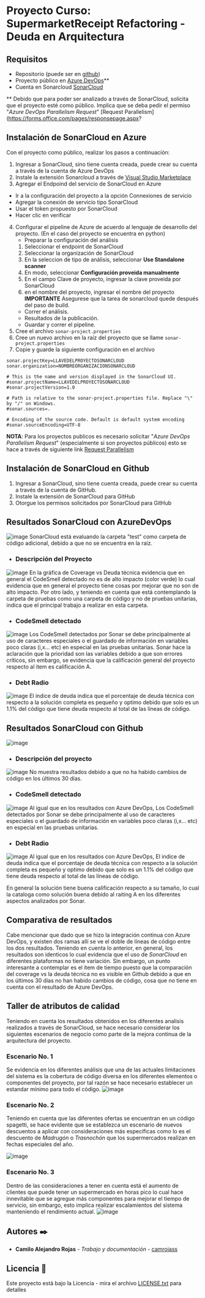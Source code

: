 # Proyecto Curso: SupermarketReceipt Refactoring - Deuda en Arquitectura


## Requisitos 

* Repositorio (puede ser en [github](https://github.com/))
* Proyecto público en [Azure DevOps](https://dev.azure.com/)**
* Cuenta en Sonarcloud [SonarCloud](https://sonarcloud.io/)

** Debido que para poder ser analizado a través de SonarCloud, solicita que el proyecto esté como público. Implica que se deba pedir el permiso "_Azure DevOps Parallelism Request_" [Request Parallelism](https://forms.office.com/pages/responsepage.aspx?

## Instalación de SonarCloud en Azure

Con el proyecto como público, realizar los pasos a continuación:
1. Ingresar a SonarCloud, sino tiene cuenta creada, puede crear su cuenta a través de la cuenta de Azure DevOps
2. Instale la extensión Sonarcloud a través de [Visual Studio Marketplace](https://marketplace.visualstudio.com/items?itemName=SonarSource.sonarcloud)
3. Agregar el Endpoind del servicio de SonarCloud en Azure
  * Ir a la configuración del proyecto a la opción Connexiones de servicio
  * Agregar la conexión de servicio tipo SonarCloud
  * Usar el token propuesto por SonarCloud
  * Hacer clic en verificar
4. Configurar el pipeline de Azure de acuerdo al lenguaje de desarrollo del proyecto. (En el caso del proyecto se encuentra en python)
   * Preparar la configuración del análisis
   1. Seleccionar el endpoint de SonarCloud
   2. Seleccionar la organización de SonarCloud
   3. En la seleccion de tipo de análisis, seleccionar **Use Standalone scanner**
   4. En modo, seleccionar **Configuración proveida manualmente**
   5. En el campo Clave de proyecto, ingresar la clave proveida por SonarCloud
   6. en el nombre del proyecto, ingresar el nombre del proyecto
    **IMPORTANTE** Asegurese que la tarea de sonarcloud quede después del paso de build.
   * Correr el análisis.
   * Resultados de la publicación.
   * Guardar y correr el pipeline.
 5. Cree el archivo ```sonar-project.properties```
   1. Cree un nuevo archivo en la raíz del proyecto que se llame ```sonar-project.properties```
   2. Copie y guarde la siguiente configuración en el archivo
   ```
  sonar.projectKey=LLAVEDELPROYECTOSONARCLOUD
  sonar.organization=NOMBREORGANIZACIONSONARCLOUD

  # This is the name and version displayed in the SonarCloud UI.
  #sonar.projectName=LLAVEDELPROYECTOSONARCLOUD
  #sonar.projectVersion=1.0

  # Path is relative to the sonar-project.properties file. Replace "\" by "/" on Windows.
  #sonar.sources=.

  # Encoding of the source code. Default is default system encoding
  #sonar.sourceEncoding=UTF-8
   ```

**NOTA**: Para los proyectos publicos es necesario solicitar "_Azure DevOps Parallelism Request_" (especialmente si son proyectos públicos) esto se hace a través de siguiente link [Request Parallelism](https://forms.office.com/pages/responsepage.aspx?id=v4j5cvGGr0GRqy180BHbR63mUWPlq7NEsFZhkyH8jChUMlM3QzdDMFZOMkVBWU5BWFM3SDI2QlRBSC4u)

## Instalación de SonarCloud en Github
1. Ingresar a SonarCloud, sino tiene cuenta creada, puede crear su cuenta a través de la cuenta de GitHub.
2. Instale la extensión de SonarCloud para GitHub
3. Otorgue los permisos solicitados por SonarCloud para GitHub

## Resultados SonarCloud con AzureDevOps

![image](https://user-images.githubusercontent.com/100396227/162575562-2aa23a41-a3a5-4b63-b44d-ebe26bb7aa1a.png)
SonarCloud está evaluando la carpeta "test" como carpeta de código adicional, debido a que no se encuentra en la raíz.
* ### Descripción del Proyecto
![image](https://user-images.githubusercontent.com/100396227/162576792-5bc4a193-7cde-455a-9370-913d62d84782.png)
En la gráfica de Coverage vs Deuda técnica evidencia que en general el CodeSmell detectado no es de alto impacto (color verde) lo cual evidencia que en general el proyecto tiene cosas por mejorar que no son de alto impacto. Por otro lado, y teniendo en cuenta que está contemplando la carpeta de pruebas como una carpeta de código y no de pruebas unitarias, indica que el principal trabajo a realizar en esta carpeta.
* ### CodeSmell detectado
![image](https://user-images.githubusercontent.com/100396227/162575804-dc72c58d-685c-4033-adde-8886a0309d7f.png)
Los CodeSmell detectados por Sonar se debe principalmente al uso de caracteres especiales o el guardado de información en variables poco claras (i,x... etc) en especial en las pruebas unitarias. Sonar hace la aclaración que la prioridad son las variables debido a que son errores críticos, sin embargo, se evidencia que la calificación general del proyecto respecto al item es calificación A.
* ### Debt Radio
![image](https://user-images.githubusercontent.com/100396227/162575868-ff120a77-6317-41ea-8f6a-3cb3f1b57dee.png)
El indice de deuda indica que el porcentaje de deuda técnica con respecto a la solución completa es pequeño y optimo debido que solo es un 1.1% del código que tiene deuda respecto al total de las líneas de código.
## Resultados SonarCloud con Github

![image](https://user-images.githubusercontent.com/100396227/161389617-f78b701c-023e-4ffc-9361-6bc7b86e3516.png)
* ### Descripción del proyecto
![image](https://user-images.githubusercontent.com/100396227/162576213-1c4128f4-c49d-4553-b39c-abc87b6cc961.png)
No muestra resultados debido a que no ha habido cambios de código en los últimos 30 días.
* ### CodeSmell detectado
![image](https://user-images.githubusercontent.com/100396227/161389670-84ed94b0-ed9b-468b-8058-0283fc9a2557.png)
Al igual que en los resultados con Azure DevOps, Los CodeSmell detectados por Sonar se debe principalmente al uso de caracteres especiales o el guardado de información en variables poco claras (i,x... etc) en especial en las pruebas unitarias.
* ### Debt Radio
![image](https://user-images.githubusercontent.com/100396227/161389748-af27e7f0-57e7-4281-9257-5eca2d89a54e.png)
Al igual que en los resultados con Azure DevOps, El indice de deuda indica que el porcentaje de deuda técnica con respecto a la solución completa es pequeño y optimo debido que solo es un 1.1% del código que tiene deuda respecto al total de las líneas de código.

En general la solución tiene buena calificación respecto a su tamaño, lo cual la cataloga como solución buena debido al raiting A en los diferentes aspectos analizados por Sonar.

## Comparativa de resultados
Cabe mencionar que dado que se hizo la integración continua con Azure DevOps, y existen dos ramas allí se ve el doble de líneas de código entre los dos resultados. Teniendo en cuenta lo anterior, en general, los resultados son identicos lo cual evidencia que el uso de _SonarCloud_ en diferentes plataformas no tiene variación. Sin embargo, un punto interesante a contemplar es el ítem de tiempo puesto que la comparación del coverage vs la deuda técnica no es visible en Github debido a que en los últimos 30 días no han habido cambios de código, cosa que no tiene en cuenta con el resultado de Azure DevOps.

## Taller de atributos de calidad
Teniendo en cuenta los resultados obtenidos en los diferentes analisis realizados a través de SonarCloud, se hace necesario considerar los siguientes escenarios de negocio como parte de la mejora continua de la arquitectura del proyecto.

### Escenario No. 1
Se evidencia en los diferentes análisis que una de las actuales limitaciones del sistema es la cobertura de código diversa en los diferentes elementos o componentes del proyecto, por tal razón se hace necesario establecer un estandar mínimo para todo el código.
![image](https://user-images.githubusercontent.com/100396227/165436208-453a7c99-e480-40fd-be70-20901a68b3d6.png)
### Escenario No. 2
Teniendo en cuenta que las diferentes ofertas se encuentran en un código spagetti, se hace evidente que se establezca un escenario de nuevos descuentos a aplicar con consideraciones más específicas como lo es el descuento de _Madrugón_ o _Trasnochón_ que los supermercados realizan en fechas especiales del año. 

![image](https://user-images.githubusercontent.com/100396227/165436023-2dc05a43-baf0-43e5-8b56-714f4f2e19b1.png)
### Escenario No. 3
Dentro de las consideraciones a tener en cuenta está el aumento de clientes que puede tener un supermercado en horas pico lo cual hace innevitable que se agregue más componentes para mejorar el tiempo de servicio, sin embargo, esto implica realizar escalamientos del sistema manteniendo el rendimiento actual.
![image](https://user-images.githubusercontent.com/100396227/165436118-c66ae79b-75bd-4bb1-95d2-f024dbd295ea.png)


## Autores ✒️

* **Camilo Alejandro Rojas** - *Trabajo y documentación* - [camrojass](https://github.com/camrojass)

## Licencia 📄

Este proyecto está bajo la Licencia - mira el archivo [LICENSE.txt](LICENSE.txt) para detalles
